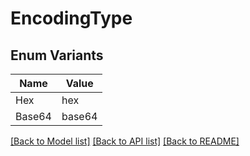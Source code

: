 # EncodingType

## Enum Variants

| Name | Value |
|---- | -----|
| Hex | hex |
| Base64 | base64 |


[[Back to Model list]](../README.md#documentation-for-models) [[Back to API list]](../README.md#documentation-for-api-endpoints) [[Back to README]](../README.md)
